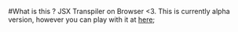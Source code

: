 #What is this ?
JSX Transpiler on Browser <3. This is currently alpha version, however you can play with it at [here](http://yang-wei.github.io/jsx-transpiler);
